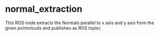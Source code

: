 # normal_extraction
This ROS node extracts the Normals parallel to x axis and y axis from the given pointclouds and publishes as ROS topisc
